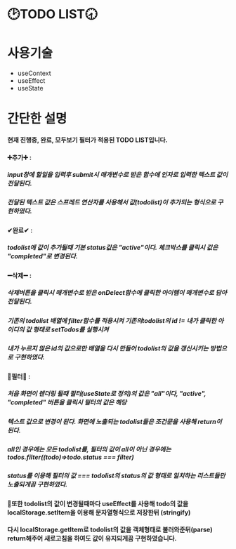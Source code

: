 # 🕑TODO LIST🕣

# 사용기술
- useContext
- useEffect
- useState

# 간단한 설명
#### 현재 진행중, 완료, 모두보기 필터가 적용된 TODO LIST입니다.
#### ➕추가➕ :
##### input창에 할일을 입력후 submit시 매개변수로 받은 함수에 인자로 입력한 텍스트 값이 전달된다.
##### 전달된 텍스트 값은 스프레드 연산자를 사용해서 값(todolist)이 추가되는 형식으로 구현하였다.

#### ✔완료✔ : 
##### todolist에 값이 추가될때 기본 status값은 "active"이다. 체크박스를 클릭시 값은 "completed"로 변경된다.

#### ➖삭제➖ : 
##### 삭제버튼을 클릭시 매개변수로 받은 onDelect함수에 클릭한 아이템이 매개변수로 담아 전달된다. 
##### 기존의 todolist 배열에 filter함수를 적용시켜 기존의todolist의 id != 내가 클릭한 아이디의 값 형태로 setTodos를 실행시켜
##### 내가 누르지 않은 id의 값으로만 배열을 다시 만들어 todolist의 값을 갱신시키는 방법으로 구현하였다.

#### 🔄필터🔄 : 
##### 처음 화면이 렌더링 될때 필터(useState로 정의)의 값은 "all"이다, "active", "completed" 버튼을 클릭시 필터의 값은 해당
##### 텍스트 값으로 변경이 된다. 화면에 노출되는 todolist들은 조건문을 사용해 return이 된다.
##### all인 경우에는 모든 todolist를,  필터의 값이 all이 아닌 경우에는 todos.filter((todo)=>todo.status === filter) 
##### status를 이용해 필터의 값 === todolist의 status의 값 형태로 일치하는 리스트들만 노출되게끔 구현하였다.

#### 🔹또한 todolist의 값이 변경될때마다 useEffect를 사용해 todo의 값을 localStorage.setItem을 이용해 문자열형식으로 저장한뒤 (stringify)
#### 다시 localStorage.getItem로 todolist의 값을 객체형태로 불러와준뒤(parse) return해주어 새로고침을 하여도 값이 유지되게끔 구현하였습니다.
